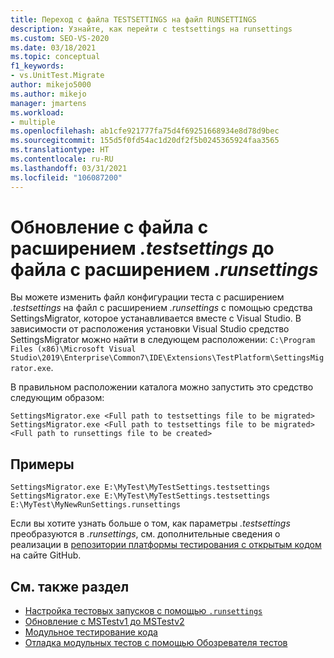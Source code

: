 ```yaml
---
title: Переход с файла TESTSETTINGS на файл RUNSETTINGS
description: Узнайте, как перейти с testsettings на runsettings
ms.custom: SEO-VS-2020
ms.date: 03/18/2021
ms.topic: conceptual
f1_keywords:
- vs.UnitTest.Migrate
author: mikejo5000
ms.author: mikejo
manager: jmartens
ms.workload:
- multiple
ms.openlocfilehash: ab1cfe921777fa75d4f69251668934e8d78d9bec
ms.sourcegitcommit: 155d5f0fd54ac1d20df2f5b0245365924faa3565
ms.translationtype: HT
ms.contentlocale: ru-RU
ms.lasthandoff: 03/31/2021
ms.locfileid: "106087200"
---
```

# <a name="upgrade-from--testsettings-to-runsettings"></a>Обновление с файла с расширением *.testsettings* до файла с расширением *.runsettings*

Вы можете изменить файл конфигурации теста с расширением *.testsettings* на файл с расширением *.runsettings* с помощью средства SettingsMigrator, которое устанавливается вместе с Visual Studio. В зависимости от расположения установки Visual Studio средство SettingsMigrator можно найти в следующем расположении: `C:\Program Files (x86)\Microsoft Visual Studio\2019\Enterprise\Common7\IDE\Extensions\TestPlatform\SettingsMigrator.exe`.

В правильном расположении каталога можно запустить это средство следующим образом:

```console
SettingsMigrator.exe <Full path to testsettings file to be migrated>
SettingsMigrator.exe <Full path to testsettings file to be migrated> <Full path to runsettings file to be created>
```

## <a name="examples"></a>Примеры
```console
SettingsMigrator.exe E:\MyTest\MyTestSettings.testsettings
SettingsMigrator.exe E:\MyTest\MyTestSettings.testsettings E:\MyTest\MyNewRunSettings.runsettings
```

Если вы хотите узнать больше о том, как параметры *.testsettings* преобразуются в *.runsettings*, см. дополнительные сведения о реализации в [репозитории платформы тестирования с открытым кодом](https://github.com/microsoft/vstest-docs/blob/master/RFCs/0023-TestSettings-Deprecation.md#migration) на сайте GitHub.

## <a name="see-also"></a>См. также раздел

- [Настройка тестовых запусков с помощью `.runsettings`](../test/configure-unit-tests-by-using-a-dot-runsettings-file.md)
- [Обновление с MSTestv1 до MSTestv2](../test/mstest-update-to-mstestv2.md)
- [Модульное тестирование кода](../test/unit-test-your-code.md)
- [Отладка модульных тестов с помощью Обозревателя тестов](../test/debug-unit-tests-with-test-explorer.md)
